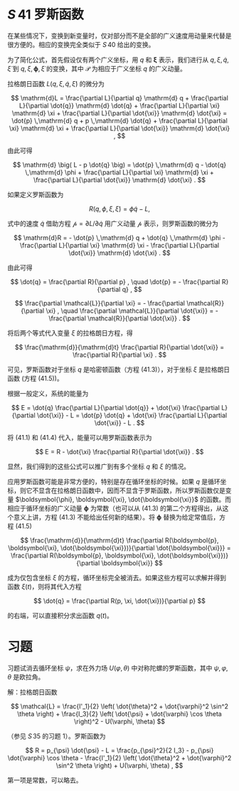 # $S\,41$ 罗斯函数

在某些情况下，变换到新变量时，仅对部分而不是全部的广义速度用动量来代替是很方便的。相应的变换完全类似于 $S\,40$ 给出的变换。

为了简化公式，首先假设仅有两个广义坐标，用 $q$ 和 $\boldsymbol{\xi}$ 表示，我们进行从 $q, \xi, \dot{q}, \dot{\xi}$ 到 $q, \xi, \boldsymbol{\phi}, \dot{\xi}$ 的变换，其中 $\boldsymbol{\mathscr{P}}$ 为相应于广义坐标 $q$ 的广义动量。

拉格朗日函数 $L(q, \xi, \dot{q}, \dot{\xi})$ 的微分为

$$
\mathrm{d}L = \frac{\partial L}{\partial q} \mathrm{d} q + \frac{\partial L}{\partial \dot{q}} \mathrm{d} \dot{q} + \frac{\partial L}{\partial \xi} \mathrm{d} \xi + \frac{\partial L}{\partial \dot{\xi}} \mathrm{d} \dot{\xi} = \dot{p} \,\mathrm{d} q + p \,\mathrm{d} \dot{q} + \frac{\partial L}{\partial \xi} \mathrm{d} \xi + \frac{\partial L}{\partial \dot{\xi}} \mathrm{d} \dot{\xi} ,
$$

由此可得

$$
\mathrm{d} \big( L - p \dot{q} \big) = \dot{p} \,\mathrm{d} q - \dot{q} \,\mathrm{d} \phi + \frac{\partial L}{\partial \xi} \mathrm{d} \xi + \frac{\partial L}{\partial \dot{\xi}} \mathrm{d} \dot{\xi} .
$$

如果定义罗斯函数为

$$
R(q, \phi, \xi, \dot{\xi}) = \phi \dot{q} - L ,
$$

式中的速度 $\dot{q}$ 借助方程 $\mathscr{p} = \partial L / \partial \dot{q}$ 用广义动量 $\mathscr{p}$ 表示，则罗斯函数的微分为

$$
\mathrm{d}R = - \dot{p} \,\mathrm{d} q + \dot{q} \,\mathrm{d} \phi - \frac{\partial L}{\partial \xi} \mathrm{d} \xi - \frac{\partial L}{\partial \dot{\xi}} \mathrm{d} \dot{\xi} .
$$

由此可得

$$
\dot{q} = \frac{\partial R}{\partial p} , \quad \dot{p} = - \frac{\partial R}{\partial q} ,
$$

$$
\frac{\partial \mathcal{L}}{\partial \xi} = - \frac{\partial \mathcal{R}}{\partial \xi} , \quad \frac{\partial \mathcal{L}}{\partial \dot{\xi}} = - \frac{\partial \mathcal{R}}{\partial \dot{\xi}} .
$$

将后两个等式代入变量 $\xi$ 的拉格朗日方程，得

$$
\frac{\mathrm{d}}{\mathrm{d}t} \frac{\partial R}{\partial \dot{\xi}} = \frac{\partial R}{\partial \xi} .
$$

可见，罗斯函数对于坐标 $q$ 是哈密顿函数（方程 (41.3)），对于坐标 $\xi$ 是拉格朗日函数 (方程 (41.5))。

根据一般定义，系统的能量为

$$
E = \dot{q} \frac{\partial L}{\partial \dot{q}} + \dot{\xi} \frac{\partial L}{\partial \dot{\xi}} - L = \dot{p} \dot{q} + \dot{\xi} \frac{\partial L}{\partial \dot{\xi}} - L .
$$

将 (41.1) 和 (41.4) 代入，能量可以用罗斯函数表示为

$$
E = R - \dot{\xi} \frac{\partial R}{\partial \dot{\xi}} .
$$

显然，我们得到的这些公式可以推广到有多个坐标 $q$ 和 $\xi$ 的情况。

应用罗斯函数可能是非常方便的，特别是存在循环坐标的时候。如果 $q$ 是循环坐标，则它不显含在拉格朗日函数中，因而不显含于罗斯函数，所以罗斯函数仅是变量 $\boldsymbol{\phi}, \boldsymbol{\xi}, \dot{\boldsymbol{\xi}}$ 的函数。而相应于循环坐标的广义动量 $\boldsymbol{\phi}$ 为常数（也可以从 (41.3) 的第二个方程得出，从这个意义上讲，方程 (41.3) 不能给出任何新的结果）。将 $\boldsymbol{\phi}$ 替换为给定常值后，方程 (41.5)

$$
\frac{\mathrm{d}}{\mathrm{d}t} \frac{\partial R(\boldsymbol{p}, \boldsymbol{\xi}, \dot{\boldsymbol{\xi}})}{\partial \dot{\boldsymbol{\xi}}} = \frac{\partial R(\boldsymbol{p}, \boldsymbol{\xi}, \dot{\boldsymbol{\xi}})}{\partial \boldsymbol{\xi}}
$$

成为仅包含坐标 $\xi$ 的方程，循环坐标完全被消去。如果这些方程可以求解并得到函数 $\xi(t)$，则将其代入方程

$$
\dot{q} = \frac{\partial R(p, \xi, \dot{\xi})}{\partial p}
$$

的右端，可以直接积分求出函数 $q(t)$。

# 习题

习题试消去循环坐标 $\psi$，求在外力场 $U(\varphi, \theta)$ 中对称陀螺的罗斯函数，其中 $\psi, \varphi, \theta$ 是欧拉角。

解：拉格朗日函数

$$
\mathcal{L} = \frac{I'_1}{2} \left( \dot{\theta}^2 + \dot{\varphi}^2 \sin^2 \theta \right) + \frac{I_3}{2} \left( \dot{\psi} + \dot{\varphi} \cos \theta \right)^2 - U(\varphi, \theta)
$$

（参见 $S\,35$ 的习题 1）。罗斯函数为

$$
R = p_{\psi} \dot{\psi} - L = \frac{p_{\psi}^2}{2 I_3} - p_{\psi} \dot{\varphi} \cos \theta - \frac{I'_1}{2} \left( \dot{\theta}^2 + \dot{\varphi}^2 \sin^2 \theta \right) + U(\varphi, \theta) ,
$$

第一项是常数，可以略去。
